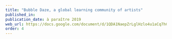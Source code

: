 ```yaml
---
title: "Bubble Daze, a global learning community of artists"
published_in: 
publication_date: à paraître 2019
web_url: https://docs.google.com/document/d/1QDA1NaepZrLglHzlo4u1aCq7hCwaAN7Xlqu1xTcx7qQ/edit?ts=5bb14c42#heading=h.p2yzpgg2imeq
order: 4
---
```

